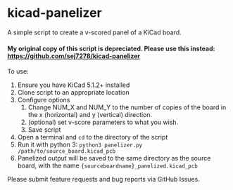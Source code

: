 # kicad-panelizer
A simple script to create a v-scored panel of a KiCad board.

#### My original copy of this script is depreciated. Please use this instead: https://github.com/sej7278/kicad-panelizer

To use:
1. Ensure you have KiCad 5.1.2+ installed
2. Clone script to an appropriate location
3. Configure options
    1. Change NUM_X and NUM_Y to the number of copies of the board in the x (horizontal) and y (vertical) direction.
    2. (optional) set v-score parameters to what you wish.
    3. Save script
4. Open a terminal and `cd` to the directory of the script
5. Run it with python 3: `python3 panelizer.py /path/to/source_board.kicad_pcb`
6. Panelized output will be saved to the same directory as the source board, with the name `{sourceboardname}_panelized.kicad_pcb`

Please submit feature requests and bug reports via GitHub Issues.
